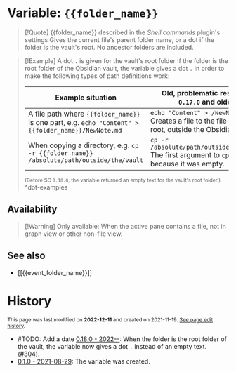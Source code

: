 # Variable: `{{folder_name}}`
> [!Quote] {{folder_name}} described in the *Shell commands* plugin's settings
> Gives the current file's parent folder name, or a dot if the folder is the vault's root. No ancestor folders are included.

> [!Example] A dot `.` is given for the vault's root folder
If the folder is the root folder of the Obsidian vault, the variable gives a dot `.` in order to make the following types of path definitions work:
> 
> | Example situation | Old, problematic result (SC `0.17.0` and older) | Result with a dot (SC `0.18.0` and newer) |
> | ------------------ | ---------------------------- | ----------------------------- |
> | A file path where `{{folder_name}}` is one part, e.g. <span style="white-space: nowrap;">`echo "Content" > {{folder_name}}/NewNote.md`</span> | <span style="white-space: nowrap;">`echo "Content" > /NewNote.md`</span><br>Creates a file to the file system root, outside the Obsidian vault. | `echo "Content" > ./NewNote.md` <br>Creates a file correctly in the current working directory.
> | When copying a directory, e.g. <span style="white-space: nowrap;">`cp -r {{folder_name}} /absolute/path/outside/the/vault`</span> | <span style="white-space: nowrap;">`cp -r  /absolute/path/outside/the/vault`</span><br>The first argument to `cp` is omitted because it was empty. | <span style="white-space: nowrap;">`cp -r . /absolute/path/outside/the/vault`</span><br>The first argument is correctly `.` so it's not accidentally omitted.
> <small>(Before SC `0.18.0`, the variable returned an empty text for the vault's root folder.)</small> ^dot-examples

## Availability
> [!Warning] Only available:
> When the active pane contains a file, not in graph view or other non-file view.

## See also
- [[{{event_folder_name}}]]

# History
<small>This page was last modified on <strong>2022-12-11</strong> and created on 2021-11-19. <a href="https://github.com/Taitava/obsidian-shellcommands-documentation/commits/main/./Variables/%7B%7Bfolder_name%7D%7D.md">See page edit history</a>.</small>
- #TODO: Add a date [0.18.0 - 2022--](https://github.com/Taitava/obsidian-shellcommands/blob/main/CHANGELOG.md#00---2022--): When the folder is the root folder of the vault, the variable now gives a dot `.` instead of an empty text. ([#304](https://github.com/Taitava/obsidian-shellcommands/issues/304)).
- [0.1.0 - 2021-08-29](https://github.com/Taitava/obsidian-shellcommands/blob/main/CHANGELOG.md#010---2021-08-29): The variable was created.
